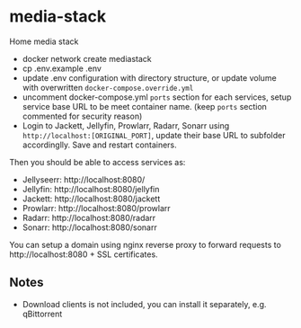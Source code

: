 # media-stack
Home media stack


- docker network create mediastack
- cp .env.example .env
- update .env configuration with directory structure, or update volume with overwritten `docker-compose.override.yml`
- uncomment docker-compose.yml `ports` section for each services, setup service base URL to be meet container name. (keep `ports` section commented for security reason)
- Login to Jackett, Jellyfin, Prowlarr, Radarr, Sonarr using `http://localhost:[ORIGINAL_PORT]`, update their base URL to subfolder accordinglly. Save and restart containers.


Then you should be able to access services as:
- Jellyseerr: http://localhost:8080/
- Jellyfin: http://localhost:8080/jellyfin
- Jackett: http://localhost:8080/jackett
- Prowlarr: http://localhost:8080/prowlarr
- Radarr: http://localhost:8080/radarr
- Sonarr: http://localhost:8080/sonarr


You can setup a domain using nginx reverse proxy to forward requests to http://localhost:8080 + SSL certificates.


## Notes
- Download clients is not included, you can install it separately, e.g. qBittorrent
